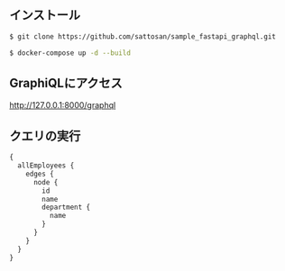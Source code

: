 ## インストール
```bash
$ git clone https://github.com/sattosan/sample_fastapi_graphql.git

$ docker-compose up -d --build
```

## GraphiQLにアクセス
http://127.0.0.1:8000/graphql

## クエリの実行

```graphql
{
  allEmployees {
    edges {
      node {
        id
        name
        department {
          name
        }
      }
    }
  }
}
```